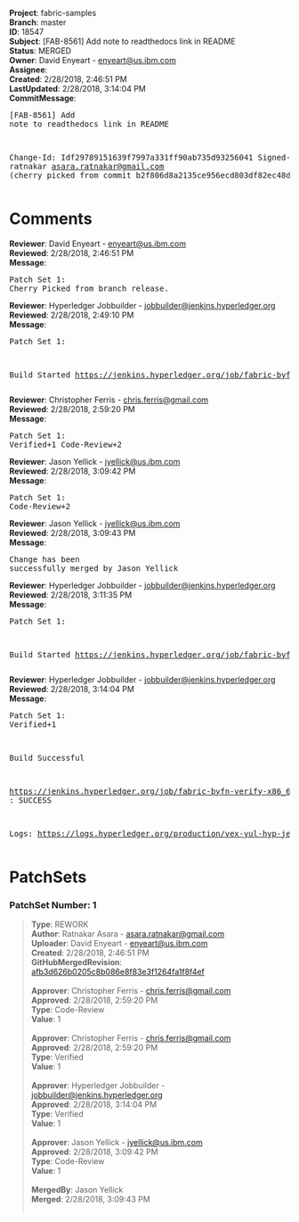 <strong>Project</strong>: fabric-samples<br><strong>Branch</strong>: master<br><strong>ID</strong>: 18547<br><strong>Subject</strong>: [FAB-8561] Add note to readthedocs link in README<br><strong>Status</strong>: MERGED<br><strong>Owner</strong>: David Enyeart - enyeart@us.ibm.com<br><strong>Assignee</strong>:<br><strong>Created</strong>: 2/28/2018, 2:46:51 PM<br><strong>LastUpdated</strong>: 2/28/2018, 3:14:04 PM<br><strong>CommitMessage</strong>:<br><pre>[FAB-8561] Add note to readthedocs link in README

Change-Id: Idf29789151639f7997a331ff90ab735d93256041
Signed-off-by: ratnakar <asara.ratnakar@gmail.com>
(cherry picked from commit b2f806d8a2135ce956ecd803df82ec48d019c1f2)
</pre><h1>Comments</h1><strong>Reviewer</strong>: David Enyeart - enyeart@us.ibm.com<br><strong>Reviewed</strong>: 2/28/2018, 2:46:51 PM<br><strong>Message</strong>: <pre>Patch Set 1: Cherry Picked from branch release.</pre><strong>Reviewer</strong>: Hyperledger Jobbuilder - jobbuilder@jenkins.hyperledger.org<br><strong>Reviewed</strong>: 2/28/2018, 2:49:10 PM<br><strong>Message</strong>: <pre>Patch Set 1:

Build Started https://jenkins.hyperledger.org/job/fabric-byfn-verify-x86_64/319/</pre><strong>Reviewer</strong>: Christopher Ferris - chris.ferris@gmail.com<br><strong>Reviewed</strong>: 2/28/2018, 2:59:20 PM<br><strong>Message</strong>: <pre>Patch Set 1: Verified+1 Code-Review+2</pre><strong>Reviewer</strong>: Jason Yellick - jyellick@us.ibm.com<br><strong>Reviewed</strong>: 2/28/2018, 3:09:42 PM<br><strong>Message</strong>: <pre>Patch Set 1: Code-Review+2</pre><strong>Reviewer</strong>: Jason Yellick - jyellick@us.ibm.com<br><strong>Reviewed</strong>: 2/28/2018, 3:09:43 PM<br><strong>Message</strong>: <pre>Change has been successfully merged by Jason Yellick</pre><strong>Reviewer</strong>: Hyperledger Jobbuilder - jobbuilder@jenkins.hyperledger.org<br><strong>Reviewed</strong>: 2/28/2018, 3:11:35 PM<br><strong>Message</strong>: <pre>Patch Set 1:

Build Started https://jenkins.hyperledger.org/job/fabric-byfn-merge-x86_64/83/</pre><strong>Reviewer</strong>: Hyperledger Jobbuilder - jobbuilder@jenkins.hyperledger.org<br><strong>Reviewed</strong>: 2/28/2018, 3:14:04 PM<br><strong>Message</strong>: <pre>Patch Set 1: Verified+1

Build Successful 

https://jenkins.hyperledger.org/job/fabric-byfn-verify-x86_64/319/ : SUCCESS

Logs: https://logs.hyperledger.org/production/vex-yul-hyp-jenkins-3/fabric-byfn-verify-x86_64/319</pre><h1>PatchSets</h1><h3>PatchSet Number: 1</h3><blockquote><strong>Type</strong>: REWORK<br><strong>Author</strong>: Ratnakar Asara - asara.ratnakar@gmail.com<br><strong>Uploader</strong>: David Enyeart - enyeart@us.ibm.com<br><strong>Created</strong>: 2/28/2018, 2:46:51 PM<br><strong>GitHubMergedRevision</strong>: [afb3d626b0205c8b086e8f83e3f1264fa1f8f4ef](https://github.com/hyperledger/fabric-samples/commit/afb3d626b0205c8b086e8f83e3f1264fa1f8f4ef)<br><br><strong>Approver</strong>: Christopher Ferris - chris.ferris@gmail.com<br><strong>Approved</strong>: 2/28/2018, 2:59:20 PM<br><strong>Type</strong>: Code-Review<br><strong>Value</strong>: 1<br><br><strong>Approver</strong>: Christopher Ferris - chris.ferris@gmail.com<br><strong>Approved</strong>: 2/28/2018, 2:59:20 PM<br><strong>Type</strong>: Verified<br><strong>Value</strong>: 1<br><br><strong>Approver</strong>: Hyperledger Jobbuilder - jobbuilder@jenkins.hyperledger.org<br><strong>Approved</strong>: 2/28/2018, 3:14:04 PM<br><strong>Type</strong>: Verified<br><strong>Value</strong>: 1<br><br><strong>Approver</strong>: Jason Yellick - jyellick@us.ibm.com<br><strong>Approved</strong>: 2/28/2018, 3:09:42 PM<br><strong>Type</strong>: Code-Review<br><strong>Value</strong>: 1<br><br><strong>MergedBy</strong>: Jason Yellick<br><strong>Merged</strong>: 2/28/2018, 3:09:43 PM<br><br></blockquote>